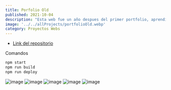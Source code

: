 ```yaml
---
title: Porfolio Old
published: 2021-10-04
description: "Esta web fue un año despues del primer portfolio, aprendi a utilizar particulas, a usar filtros para elementos y como estructurar una web en general."
image: '../../allProjects/portfolioOld.webp'
category: Proyectos Webs
---
```


- [Link del repositorio](https://github.com/Fabian-Martinez-Rincon/Fabian-Martinez-Rincon-old)

Comandos
    
```bash
npm start
npm run build
npm run deploy
```

![image](https://github.com/user-attachments/assets/70eaa846-10c3-4c71-827e-dbcefe5df85e)
![image](https://github.com/user-attachments/assets/86601162-9444-430d-97e6-34999f5b3821)
![image](https://github.com/user-attachments/assets/e44e5b46-233a-4828-9163-3dfbf585926a)
![image](https://github.com/user-attachments/assets/32b048b6-8fd2-44dd-b471-75fc9d6d2973)
![image](https://github.com/user-attachments/assets/afaa459d-e5b6-4c7e-af7c-a433890bd386)
